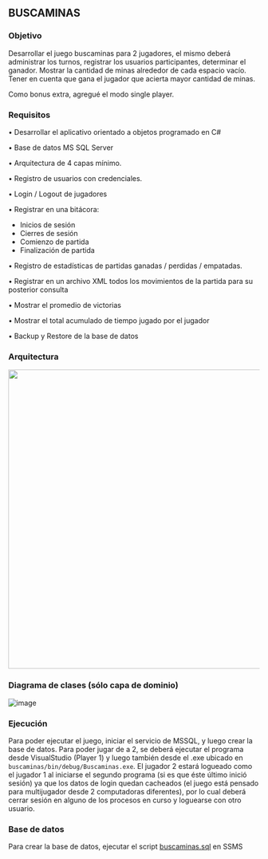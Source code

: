 ## BUSCAMINAS


### Objetivo

Desarrollar el juego buscaminas para 2 jugadores, el mismo deberá administrar los turnos, registrar 
los usuarios participantes, determinar el ganador. Mostrar la cantidad de minas alrededor de cada 
espacio vacío. Tener en cuenta que gana el jugador que acierta mayor cantidad de minas.

Como bonus extra, agregué el modo single player.


### Requisitos

• Desarrollar el aplicativo orientado a objetos programado en C#

• Base de datos MS SQL Server

• Arquitectura de 4 capas mínimo.

• Registro de usuarios con credenciales.

• Login / Logout de jugadores

• Registrar en una bitácora:
  - Inicios de sesión
  - Cierres de sesión
  - Comienzo de partida
  - Finalización de partida
  
• Registro de estadísticas de partidas ganadas / perdidas / empatadas.

• Registrar en un archivo XML todos los movimientos de la partida para su posterior consulta

• Mostrar el promedio de victorias

• Mostrar el total acumulado de tiempo jugado por el jugador

• Backup y Restore de la base de datos


### Arquitectura
<img src="https://user-images.githubusercontent.com/37660976/203678593-97c1119d-7f72-40ef-aea7-5f8db23607bc.jpg" style="height: 600px; width:550px;"/>

### Diagrama de clases (sólo capa de dominio)

![image](https://user-images.githubusercontent.com/37660976/203677678-324638be-3a99-4f8d-b27c-88e7a2cf3b02.png)

### Ejecución

Para poder ejecutar el juego, iniciar el servicio de MSSQL, y luego crear la base de datos. Para poder jugar de a 2, se deberá ejecutar el programa desde VisualStudio (Player 1)
y luego también desde el .exe ubicado en `buscaminas/bin/debug/Buscaminas.exe`. El jugador 2 estará logueado como el jugador 1 al iniciarse el segundo programa (si es que éste último inició sesión) ya
que los datos de login quedan cacheados (el juego está pensado para multijugador desde 2 computadoras diferentes), por lo cual deberá cerrar sesión en alguno de los
procesos en curso y loguearse con otro usuario.

### Base de datos

Para crear la base de datos, ejecutar el script [buscaminas.sql](https://github.com/geermank/buscaminas/blob/master/buscaminas.sql) en SSMS
